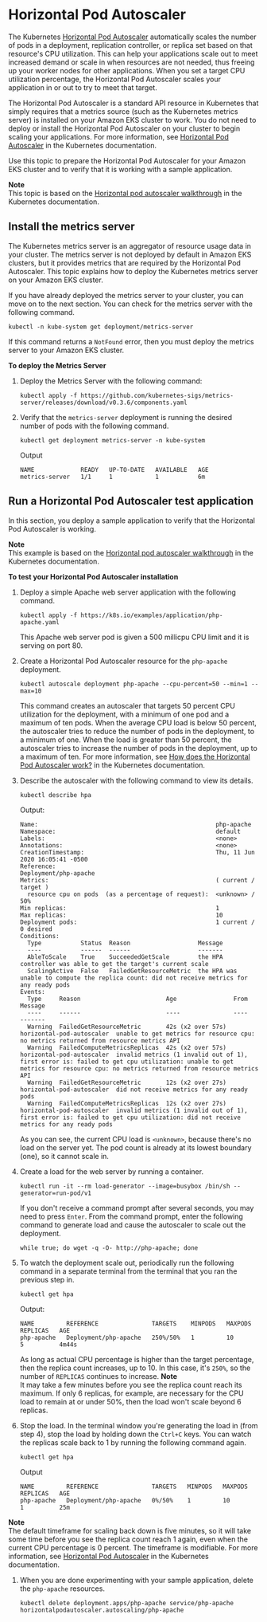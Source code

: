 # Horizontal Pod Autoscaler<a name="horizontal-pod-autoscaler"></a>

The Kubernetes [Horizontal Pod Autoscaler](https://kubernetes.io/docs/tasks/run-application/horizontal-pod-autoscale/) automatically scales the number of pods in a deployment, replication controller, or replica set based on that resource's CPU utilization\. This can help your applications scale out to meet increased demand or scale in when resources are not needed, thus freeing up your worker nodes for other applications\. When you set a target CPU utilization percentage, the Horizontal Pod Autoscaler scales your application in or out to try to meet that target\.

The Horizontal Pod Autoscaler is a standard API resource in Kubernetes that simply requires that a metrics source \(such as the Kubernetes metrics server\) is installed on your Amazon EKS cluster to work\. You do not need to deploy or install the Horizontal Pod Autoscaler on your cluster to begin scaling your applications\. For more information, see [Horizontal Pod Autoscaler](https://kubernetes.io/docs/tasks/run-application/horizontal-pod-autoscale/) in the Kubernetes documentation\.

Use this topic to prepare the Horizontal Pod Autoscaler for your Amazon EKS cluster and to verify that it is working with a sample application\.

**Note**  
This topic is based on the [Horizontal pod autoscaler walkthrough](https://kubernetes.io/docs/tasks/run-application/horizontal-pod-autoscale-walkthrough/) in the Kubernetes documentation\.

## Install the metrics server<a name="hpa-install-metrics-server"></a>

The Kubernetes metrics server is an aggregator of resource usage data in your cluster\. The metrics server is not deployed by default in Amazon EKS clusters, but it provides metrics that are required by the Horizontal Pod Autoscaler\. This topic explains how to deploy the Kubernetes metrics server on your Amazon EKS cluster\.

If you have already deployed the metrics server to your cluster, you can move on to the next section\. You can check for the metrics server with the following command\.

```
kubectl -n kube-system get deployment/metrics-server
```

If this command returns a `NotFound` error, then you must deploy the metrics server to your Amazon EKS cluster\.

**To deploy the Metrics Server**

1. Deploy the Metrics Server with the following command:

   ```
   kubectl apply -f https://github.com/kubernetes-sigs/metrics-server/releases/download/v0.3.6/components.yaml
   ```

1. Verify that the `metrics-server` deployment is running the desired number of pods with the following command\.

   ```
   kubectl get deployment metrics-server -n kube-system
   ```

   Output

   ```
   NAME             READY   UP-TO-DATE   AVAILABLE   AGE
   metrics-server   1/1     1            1           6m
   ```

## Run a Horizontal Pod Autoscaler test application<a name="hpa-sample-app"></a>

In this section, you deploy a sample application to verify that the Horizontal Pod Autoscaler is working\.

**Note**  
This example is based on the [Horizontal pod autoscaler walkthrough](https://kubernetes.io/docs/tasks/run-application/horizontal-pod-autoscale-walkthrough/) in the Kubernetes documentation\.

**To test your Horizontal Pod Autoscaler installation**

1. Deploy a simple Apache web server application with the following command\.

   ```
   kubectl apply -f https://k8s.io/examples/application/php-apache.yaml
   ```

   This Apache web server pod is given a 500 millicpu CPU limit and it is serving on port 80\.

1. Create a Horizontal Pod Autoscaler resource for the `php-apache` deployment\.

   ```
   kubectl autoscale deployment php-apache --cpu-percent=50 --min=1 --max=10
   ```

   This command creates an autoscaler that targets 50 percent CPU utilization for the deployment, with a minimum of one pod and a maximum of ten pods\. When the average CPU load is below 50 percent, the autoscaler tries to reduce the number of pods in the deployment, to a minimum of one\. When the load is greater than 50 percent, the autoscaler tries to increase the number of pods in the deployment, up to a maximum of ten\. For more information, see [How does the Horizontal Pod Autoscaler work?](https://kubernetes.io/docs/tasks/run-application/horizontal-pod-autoscale/#how-does-the-horizontal-pod-autoscaler-work) in the Kubernetes documentation\.

1. Describe the autoscaler with the following command to view its details\.

   ```
   kubectl describe hpa
   ```

   Output:

   ```
   Name:                                                  php-apache
   Namespace:                                             default
   Labels:                                                <none>
   Annotations:                                           <none>
   CreationTimestamp:                                     Thu, 11 Jun 2020 16:05:41 -0500
   Reference:                                             Deployment/php-apache
   Metrics:                                               ( current / target )
     resource cpu on pods  (as a percentage of request):  <unknown> / 50%
   Min replicas:                                          1
   Max replicas:                                          10
   Deployment pods:                                       1 current / 0 desired
   Conditions:
     Type           Status  Reason                   Message
     ----           ------  ------                   -------
     AbleToScale    True    SucceededGetScale        the HPA controller was able to get the target's current scale
     ScalingActive  False   FailedGetResourceMetric  the HPA was unable to compute the replica count: did not receive metrics for any ready pods
   Events:
     Type     Reason                        Age                From                       Message
     ----     ------                        ----               ----                       -------
     Warning  FailedGetResourceMetric       42s (x2 over 57s)  horizontal-pod-autoscaler  unable to get metrics for resource cpu: no metrics returned from resource metrics API
     Warning  FailedComputeMetricsReplicas  42s (x2 over 57s)  horizontal-pod-autoscaler  invalid metrics (1 invalid out of 1), first error is: failed to get cpu utilization: unable to get metrics for resource cpu: no metrics returned from resource metrics API
     Warning  FailedGetResourceMetric       12s (x2 over 27s)  horizontal-pod-autoscaler  did not receive metrics for any ready pods
     Warning  FailedComputeMetricsReplicas  12s (x2 over 27s)  horizontal-pod-autoscaler  invalid metrics (1 invalid out of 1), first error is: failed to get cpu utilization: did not receive metrics for any ready pods
   ```

   As you can see, the current CPU load is `<unknown>`, because there's no load on the server yet\. The pod count is already at its lowest boundary \(one\), so it cannot scale in\.

1. Create a load for the web server by running a container\.

   ```
   kubectl run -it --rm load-generator --image=busybox /bin/sh --generator=run-pod/v1
   ```

   If you don't receive a command prompt after several seconds, you may need to press `Enter`\. From the command prompt, enter the following command to generate load and cause the autoscaler to scale out the deployment\.

   ```
   while true; do wget -q -O- http://php-apache; done
   ```

1. To watch the deployment scale out, periodically run the following command in a separate terminal from the terminal that you ran the previous step in\.

   ```
   kubectl get hpa
   ```

   Output:

   ```
   NAME         REFERENCE               TARGETS    MINPODS   MAXPODS   REPLICAS   AGE
   php-apache   Deployment/php-apache   250%/50%   1         10        5          4m44s
   ```

   As long as actual CPU percentage is higher than the target percentage, then the replica count increases, up to 10\. In this case, it's `250%`, so the number of `REPLICAS` continues to increase\.
**Note**  
It may take a few minutes before you see the replica count reach its maximum\. If only 6 replicas, for example, are necessary for the CPU load to remain at or under 50%, then the load won't scale beyond 6 replicas\.

1. Stop the load\. In the terminal window you're generating the load in \(from step 4\), stop the load by holding down the `Ctrl+C` keys\. You can watch the replicas scale back to 1 by running the following command again\.

   ```
   kubectl get hpa
   ```

   Output

   ```
   NAME         REFERENCE               TARGETS   MINPODS   MAXPODS   REPLICAS   AGE
   php-apache   Deployment/php-apache   0%/50%    1         10        1          25m
   ```
**Note**  
The default timeframe for scaling back down is five minutes, so it will take some time before you see the replica count reach 1 again, even when the current CPU percentage is 0 percent\. The timeframe is modifiable\. For more information, see [Horizontal Pod Autoscaler](https://kubernetes.io/docs/tasks/run-application/horizontal-pod-autoscale/) in the Kubernetes documentation\.

1. When you are done experimenting with your sample application, delete the `php-apache` resources\.

   ```
   kubectl delete deployment.apps/php-apache service/php-apache horizontalpodautoscaler.autoscaling/php-apache
   ```